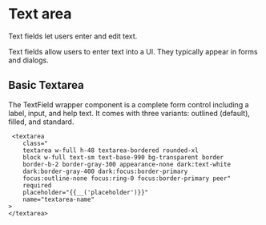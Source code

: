 # Text area
Text fields let users enter and edit text.

Text fields allow users to enter text into a UI. They typically appear in forms and dialogs.

## Basic Textarea
The TextField wrapper component is a complete form control including a label, input, and help text. It comes with three variants: outlined (default), filled, and standard.

```blade
 <textarea
    class="
    textarea w-full h-48 textarea-bordered rounded-xl
    block w-full text-sm text-base-990 bg-transparent border
    border-b-2 border-gray-300 appearance-none dark:text-white
    dark:border-gray-400 dark:focus:border-primary
    focus:outline-none focus:ring-0 focus:border-primary peer"
    required
    placeholder="{{__('placeholder')}}"
    name="textarea-name"
>
</textarea>
```